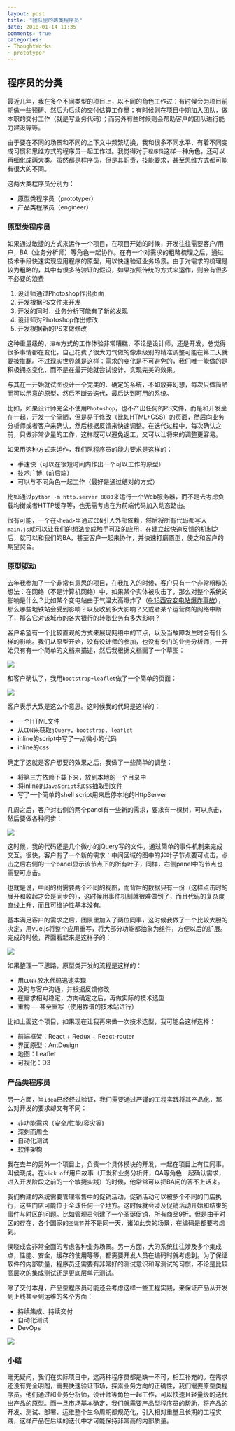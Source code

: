 ```yaml
---
layout: post
title: "团队里的两类程序员"
date: 2018-01-14 11:35
comments: true
categories: 
- ThoughtWorks
- prototyper
---
```


## 程序员的分类

最近几年，我在多个不同类型的项目上，以不同的角色工作过：有时候会为项目前期做一些预研、然后为后续的交付估算工作量；有时候则在项目中期加入团队，做本职的交付工作（就是写业务代码）；而另外有些时候则会帮助客户的团队进行能力建设等等。

由于要在不同的场景和不同的上下文中频繁切换，我和很多不同水平、有着不同变成习惯和思维方式的程序员一起工作过。我觉得对于`程序员`这样一种角色，还可以再细化成两大类。虽然都是程序员，但是其职责，技能要求，甚至思维方式都可能有很大的不同。

这两大类程序员分别为：

* 原型类程序员（prototyper）
* 产品类程序员（engineer）

### 原型类程序员

如果通过敏捷的方式来运作一个项目，在项目开始的时候，开发往往需要客户/用户，BA（业务分析师）等角色一起协作。在有一个对需求的粗略梳理之后，通过技术手段快速实现应用程序的原型，用以快速验证业务场景。由于对需求的梳理是较为粗略的，其中有很多待验证的假设，如果按照传统的方式来运作，则会有很多不必要的浪费

1. 设计师通过Photoshop作出页面
1. 开发根据PS文件来开发
1. 开发的同时，业务分析可能有了新的发现
1. 设计师对Photoshop作出修改
1. 开发根据新的PS来做修改

这种重量级的，`瀑布`方式的工作体验非常糟糕，不论是设计师，还是开发，总觉得很多事情都在变化，自己花费了很大力气做的像素级别的精准调整可能在第二天就要被推翻。不过现实世界就是这样：需求的变化是不可避免的，我们唯一能做的是积极拥抱变化，而不是在最开始就尝试设计、实现完美的效果。

与其在一开始就试图设计一个完美的、确定的系统，不如放弃幻想，每次只做简陋而可以示意的原型，然后不断去迭代，最后达到可用的系统。

比如，如果设计师完全不使用`Photoshop`，也不产出任何的PS文件，而是和开发坐在一起，开发一个简陋，但是易于修改（比如HTML+CSS）的页面，然后向业务分析师或者客户来确认，然后根据反馈来快速调整。在迭代过程中，每次确认之前，只做非常少量的工作，这样既可以避免返工，又可以让将来的调整更容易。

如果用这种方式来运作，我们队程序员的能力要求是这样的：

* 手速快（可以在很短时间内作出一个可以工作的原型）   
* 技术广博（前后端）
* 可以与不同角色一起工作（最好是通过结对的方式）

比如通过`python -m http.server 8080`来运行一个Web服务器，而不是去考虑负载均衡或者HTTP缓存等，也无需考虑在为前端代码加入动态路由。

很有可能，一个在`<head>`里通过`CDN`引入外部依赖，然后将所有代码都写入`main.js`就可以让我们的想法变成触手可及的应用，在建立起快速反馈的机制之后，就可以和我们的BA，甚至客户一起来协作，并快速打磨原型，使之和客户的期望契合。

### 原型驱动

去年我参加了一个非常有意思的项目，在我加入的时候，客户只有一个非常粗糙的想法：在网络（不是计算机网络）中，如果某个实体被攻击了，那么对整个系统的影响是什么？比如某个变电站由于气温太高爆炸了（[6·18西安变电站爆炸事故](https://baike.baidu.com/item/6%C2%B718%E8%A5%BF%E5%AE%89%E5%8F%98%E7%94%B5%E7%AB%99%E7%88%86%E7%82%B8%E4%BA%8B%E6%95%85)），那么哪些地铁站会受到影响？以及收到多大影响？又或者某个运营商的网络中断了，那么它对该城市的各大银行的转账业务有多大影响？

客户希望有一个比较直观的方式来展现网络中的节点，以及当故障发生时会有什么样的影响。我们从原型开始，没有设计师的参加，也没有专门的业务分析师，一开始只有有一个简单的文档来描述，然后我根据文档画了一个草图：

![](/images/2018/01/prototype-01-resized.png)

和客户确认了，我用`bootstrap+leaflet`做了一个简单的页面：

![](/images/2018/01/prototoype-02-resized.png)

客户表示大致是这么个意思。这时候我的代码是这样的：

* 一个HTML文件
* 从`CDN`来获取`jQuery`，`bootstrap`，`leaflet`
* inline的script中写了一点微小的代码
* inline的css

确定了这就是客户想要的效果之后，我做了一些简单的调整：

* 将第三方依赖下载下来，放到本地的一个目录中
* 将inline的`JavaScript`和`CSS`抽取到文件
* 写了一个简单的shell script用来启停本地的HttpServer

几周之后，客户对右侧的两个panel有一些新的需求，要求有一棵树，可以点击，然后要做各种同步：

![](/images/2018/01/prototype-03-resized.png)

这时候，我的代码还是几个微小的jQuery写的文件，通过简单的事件机制来完成交互。很快，客户有了一个新的需求：中间区域的图中的非叶子节点要可点击，点击之后右侧的一个panel显示该节点下的所有叶子，同样，右侧panel中的节点也需要可点击。

也就是说，中间的树需要两个不同的视图，而背后的数据只有一份（这样点击时的展开和收起才会是同步的），这时候用事件机制就很难做到了，而且代码的复杂度直线上升，而且可维护性基本没有。


基本满足客户的需求之后，团队里加入了两位同事，这时候我做了一个比较大胆的决定，用vue.js将整个应用重写，将大部分功能都抽象为组件，方便以后的扩展。完成的时候，界面看起来是这样子的：

![](/images/2018/01/prototype-05-resized.png)

如果整理一下思路，原型类开发的流程是这样的：

* 用`CDN`+胶水代码迅速实现
* 及时与客户沟通，并根据反馈修改
* 在需求相对稳定，方向确定之后，再做实际的技术选型
* 重构 — 甚至重写（使用靠谱的技术站进行）

比如上面这个项目，如果现在让我再来做一次技术选型，我可能会这样选择：

* 前端框架：React + Redux + React-router 
* 界面原型：AntDesign 
* 地图：Leaflet 
* 可视化：D3

### 产品类程序员

另一方面，当`idea`已经经过验证，我们需要通过严谨的工程实践将其产品化，那么对开发的要求却又有不同：

* 非功能需求（安全/性能/容灾等)
* 深刻而周全
* 自动化测试
* 软件架构

我在去年的另外一个项目上，负责一个具体模块的开发，一起在项目上有位同事，叫侯晓成。在`kick off`用户故事（开发和业务分析师，QA等角色一起确认需求，进入开发阶段之前的一个敏捷实践）的时候，他常常可以把BA问的答不上话来。

我们构建的系统需要管理零售中的促销活动，促销活动可以被多个不同的门店执行，这些门店可能位于全球任何一个地方。这时候就会涉及促销活动开始和结束的事件与时区的问题。比如管理员创建了一个圣诞促销，所有商品9折。但是由于时区的存在，各个国家的`圣诞节`并不是同一天，诸如此类的场景，在编码是都要考虑到。

侯晓成会非常全面的考虑各种业务场景。另一方面，大的系统往往涉及多个集成点，性能、安全，缓存的使用等等，都需要开发人员在编码时就考虑到。为了保证软件的内部质量，程序员还需要有非常好的测试意识和写测试的习惯，不论是比较高层次的集成测试还是更底层单元测试。

除了交付本身，产品型程序员可能还会考虑这样一些工程实践，来保证产品从开发到上线甚至到运维的各个方面：

- 持续集成、持续交付
- 自动化测试
- DevOps

![](/images/2016/02/knowledge-framework.png)

### 小结

毫无疑问，我们在实际项目中，这两种程序员都是缺一不可，相互补充的。在需求还没有完全明朗，需要快速验证市场，探索业务方向的正确性，我们需要原型类程序员。他们通过和业务分析师，设计师等角色一起工作，可以快速且轻量级的迭代出产品的原型。而一旦市场基本确定，我们就需要产品型程序员的帮助，将产品的开发、测试、部署、运维整个生命周期都规范化，引入相对重量且长期的工程实践，这样产品在后续的迭代中才可能保持非常高的内部质量。


